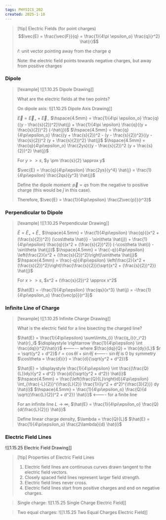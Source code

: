 ```yaml
---
tags: PHYSICS_202
created: 2025-1-10
---
```


> [!tip] Electric Fields (for point charges)
> $$\vec{E} = \frac{\vec{F}}{q} = \frac{1}{4\pi \epsilon_o} \frac{q}{r^2} \hat{r}$$
> 
> $\hat{r}$: unit vector pointing away from the charge $q$
> 
> Note: the electric field points towards negative charges, but away from positive charges

### Dipole

> [!example]
> ![[1.10.25 Dipole Drawing]]
> 
> What are the electric fields at the two points?
> 
> On dipole axis:
> ![[1.10.25 Dipole Axis Drawing]]
> 
> $\vec{E} = \vec{E}_+ + \vec{E}_-$
> $\hspace{4.5mm} = \frac{1}{4\pi \epsilon_o} \frac{q}{(y - \frac{s}{2})^2}\hat{j} + \frac{1}{4\pi \epsilon} \frac{q}{(y + \frac{s}{2})^2} (-\hat{j})$
> $\hspace{4.5mm} = \frac{q}{4\pi\epsilon_o} \frac{(y + \frac{s}{2})^2 - (y - \frac{s}{2})^2}{(y - \frac{s}{2})^2 (y + \frac{s}{2})^2} \hat{j}$
> $\hspace{4.5mm} = \frac{q}{4\pi\epsilon_o} \frac{2ys}{(y - \frac{s}{2})^2 (y + \frac{s}{2})^2} \hat{j}$
> 
> For $y >> s$, $y \pm \frac{s}{2} \approx y$
> 
> $\vec{E} = \frac{q}{4\pi\epsilon} \frac{2ys}{y^4} \hat{j} = \frac{1}{4\pi\epsilon} \frac{2qs}{y^3} \hat{j}$
> 
> Define the dipole moment:
> $\vec{p} = qs$ from the negative to positive charge (this would be $\hat{j}$ in this case).
> 
> Therefore,
> $\vec{E} = \frac{1}{4\pi\epsilon} \frac{2\vec{p}}{r^3}$

### Perpendicular to Dipole

> [!example]
> ![[1.10.25 Perpendicular Drawing]]
> 
> $\hat{E} = \hat{E}_+ + \hat{E}_-$
> $\hspace{4.5mm} = \frac{1}{4\pi\epsilon} \frac{q}{(x^2 + (\frac{s}{2})^2)} (\cos\theta \hat{i} - \sin\theta \hat{j}) + \frac{1}{4\pi\epsilon} \frac{q}{(x^2 + (\frac{s}{2})^2)} (-\cos\theta \hat{i} - \sin\theta \hat{j})$
> $\hspace{4.5mm} = \frac{-q}{4\pi\epsilon} \left(\frac{2}{x^2 + (\frac{s}{2})^2}\right)\sin\theta \hat{j}$
> $\hspace{4.5mm} = \frac{-q}{4\pi\epsilon} \left(\frac{2}{x^2 + (\frac{s}{2})^2}\right)\frac{\frac{s}{2}}{\sqrt{x^2 + (\frac{s}{2})^2}} \hat{j}$
> 
> For $x >> s$, $x^2 + (\frac{s}{2})^2 \approx x^2$
> 
> $\hat{E} = -\frac{1}{4\pi\epsilon} \frac{qs}{x^3} \hat{j} = -\frac{1}{4\pi\epsilon_o} \frac{\vec{p}}{r^3}$

### Infinite Line of Charge

> [!example]
> ![[1.10.25 Infinite Charge Drawing]]
> 
> What is the electric field for a line bisecting the charged line?
> 
> $\hat{E} = \frac{1}{4\pi\epsilon} \sum\limits_{i} \frac{q_i}{r_i^2} \hat{r}_i$
> $\displaystyle \rightarrow \frac{1}{4\pi\epsilon} \int \frac{dq}{r^2}\hat{r}$ <----- where $\frac{dq}{Q} = \frac{dy}{L}$
> $r = \sqrt{y^2 + d^2}$
> $\hat{r} = \cos\theta\hat{i} + \sin\theta\hat{j}$ <---- $\sin\theta\hat{j}$ is 0 by symmetry
> $\cos\theta = \frac{d}{r} = \frac{d}{\sqrt{y^2 + d^2}}$
> 
> $\hat{E} = \displaystyle \frac{1}{4\pi\epsilon} \int \frac{(\frac{Q}{L})dy}{y^2 + d^2} \frac{d}{\sqrt{y^2 + d^2}} \hat{i}$
> $\hspace{4.5mm} = \frac{\left(\frac{Q}{L}\right)d}{4\pi\epsilon} \int_{\frac{-L}{2}}^{\frac{L}{2}} \frac{1}{(y^2 + d^2)^{\frac{3}{2}}} dy \hat{i}$
> $\hspace{4.5mm} = \frac{1}{4\pi\epsilon_o} \frac{Q}{d \sqrt{(\frac{L}{2})^2 + d^2}} \hat{i}$ <---- for a finite line
> 
> For an infinite line $L \rightarrow \infty$,
> $\hat{E} = \frac{1}{4\pi\epsilon_o} \frac{Q}{d(\frac{L}{2})} \hat{i}$
> 
> Define linear charge density, $\lambda = \frac{Q}{L}$
> $\hat{E} = \frac{1}{4\pi\epsilon_o} \frac{2\lambda}{d} \hat{i}$

### Electric Field Lines

![[1.15.25 Electric Field Drawing]]

> [!tip] Properties of Electric Field Lines
> 1. Electric field lines are continuous curves drawn tangent to the electric field vectors.
> 2. Closely spaced field lines represent larger field strength.
> 3. Electric field lines never cross.
> 4. Electric field lines start from positive charges and end on negative charges.

> Single charge:
> ![[1.15.25 Single Charge Electric Field]]

> Two equal charges:
> ![[1.15.25 Two Equal Charges Electric Field]]